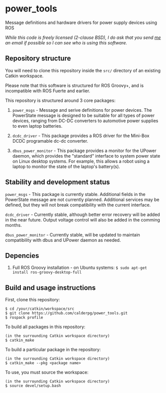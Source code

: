power_tools
===========

Message definitions and hardware drivers for power supply devices using ROS

*While this code is freely licensed (2-clause BSD), I do ask that you send [me](mailto:calder.pg@gmail.com) an email if possible so I can see who is using this software.*

Repository structure
--------------------
You will need to clone this repository inside the `src/` directory of an existing Catkin workspace.

Please note that this software is structured for ROS Groovy+, and is incompatible with ROS Fuerte and earlier.

This repository is structured around 3 core packages:

1.  `power_msgs` - Message and serive definitions for power devices. The PowerState message is designed to be suitable for all types of power devices, ranging from DC-DC converters to automotive power supplies to even laptop batteries.

2.  `dcdc_driver` - This package provides a ROS driver for the Mini-Box DCDC programable dc-dc converter.

3.  `dbus_power_monitor` - This package provides a monitor for the UPower daemon, which provides the "standard" interface to system power state on Linux desktop systems. For example, this allows a robot using a laptop to monitor the state of the laptop's battery(s).

Stability and development status
--------------------------------
`power_msgs` - This package is currently stable. Additional fields in the PowerState message are not currently planned. Additional services may be defined, but they will not break compatibility with the current interface.

`dcdc_driver` - Currently stable, although better error recovery will be added in the near future. Output voltage control will also be added in the comming months.

`dbus_power_monitor` - Currently stable, will be updated to maintain compatibility with dbus and UPower daemon as needed.

Depencies
---------
1.  Full ROS Groovy installation - on Ubuntu systems: `$ sudo apt-get install ros-groovy-desktop-full`

Build and usage instructions
----------------------------
First, clone this repository:
```
$ cd /your/catkin/workspace/src
$ git clone https://github.com/calderpg/power_tools.git
$ rospack profile
```
To build all packages in this repository:

```
(in the surrounding Catkin workspace directory)
$ catkin_make
```
To build a particular package in the repository:

```
(in the surrounding Catkin workspace directory)
$ catkin_make --pkg <package name>
```
To use, you must source the workspace:

```
(in the surrounding Catkin workspace directory)
$ source devel/setup.bash
```
